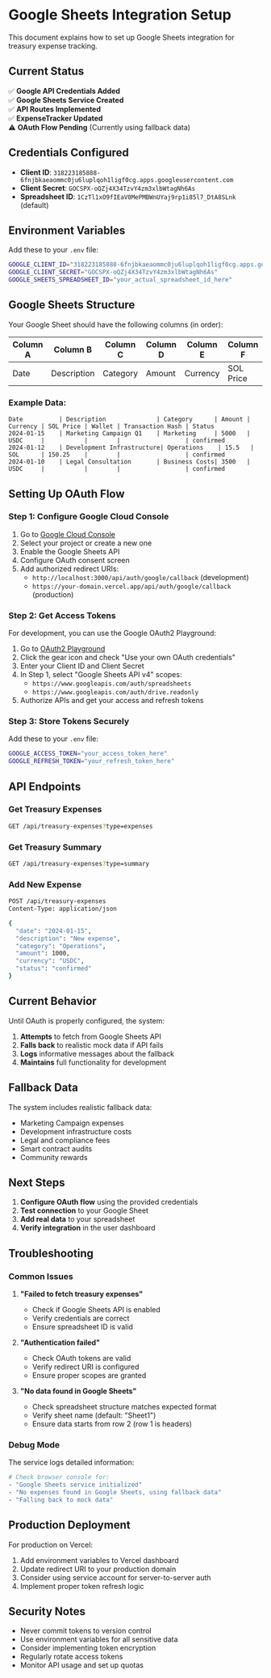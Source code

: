 # Google Sheets Integration Setup

This document explains how to set up Google Sheets integration for treasury expense tracking.

## Current Status

✅ **Google API Credentials Added**  
✅ **Google Sheets Service Created**  
✅ **API Routes Implemented**  
✅ **ExpenseTracker Updated**  
⚠️ **OAuth Flow Pending** (Currently using fallback data)

## Credentials Configured

- **Client ID**: `318223185888-6fnjbkaeaommc0ju6luplqoh1ligf0cg.apps.googleusercontent.com`
- **Client Secret**: `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`
- **Spreadsheet ID**: `1CzTl1xO9fIEaV0MePMBWnUYaj9rp1i85l7_DtA8SLnk` (default)

## Environment Variables

Add these to your `.env` file:

```bash
GOOGLE_CLIENT_ID="318223185888-6fnjbkaeaommc0ju6luplqoh1ligf0cg.apps.googleusercontent.com"
GOOGLE_CLIENT_SECRET="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"
GOOGLE_SHEETS_SPREADSHEET_ID="your_actual_spreadsheet_id_here"
```

## Google Sheets Structure

Your Google Sheet should have the following columns (in order):

| Column A | Column B | Column C | Column D | Column E | Column F | Column G | Column H | Column I |
|----------|----------|----------|----------|----------|----------|----------|----------|----------|
| Date | Description | Category | Amount | Currency | SOL Price | Wallet | Transaction Hash | Status |

### Example Data:

```
Date          | Description              | Category      | Amount | Currency | SOL Price | Wallet | Transaction Hash | Status
2024-01-15    | Marketing Campaign Q1    | Marketing     | 5000   | USDC     |           |        |                  | confirmed
2024-01-12    | Development Infrastructure| Operations    | 15.5   | SOL      | 150.25    |        |                  | confirmed
2024-01-10    | Legal Consultation       | Business Costs| 3500   | USDC     |           |        |                  | confirmed
```

## Setting Up OAuth Flow

### Step 1: Configure Google Cloud Console

1. Go to [Google Cloud Console](https://console.cloud.google.com/)
2. Select your project or create a new one
3. Enable the Google Sheets API
4. Configure OAuth consent screen
5. Add authorized redirect URIs:
   - `http://localhost:3000/api/auth/google/callback` (development)
   - `https://your-domain.vercel.app/api/auth/google/callback` (production)

### Step 2: Get Access Tokens

For development, you can use the Google OAuth2 Playground:

1. Go to [OAuth2 Playground](https://developers.google.com/oauthplayground/)
2. Click the gear icon and check "Use your own OAuth credentials"
3. Enter your Client ID and Client Secret
4. In Step 1, select "Google Sheets API v4" scopes:
   - `https://www.googleapis.com/auth/spreadsheets`
   - `https://www.googleapis.com/auth/drive.readonly`
5. Authorize APIs and get your access and refresh tokens

### Step 3: Store Tokens Securely

Add these to your `.env` file:

```bash
GOOGLE_ACCESS_TOKEN="your_access_token_here"
GOOGLE_REFRESH_TOKEN="your_refresh_token_here"
```

## API Endpoints

### Get Treasury Expenses
```bash
GET /api/treasury-expenses?type=expenses
```

### Get Treasury Summary
```bash
GET /api/treasury-expenses?type=summary
```

### Add New Expense
```bash
POST /api/treasury-expenses
Content-Type: application/json

{
  "date": "2024-01-15",
  "description": "New expense",
  "category": "Operations",
  "amount": 1000,
  "currency": "USDC",
  "status": "confirmed"
}
```

## Current Behavior

Until OAuth is properly configured, the system:

1. **Attempts** to fetch from Google Sheets API
2. **Falls back** to realistic mock data if API fails
3. **Logs** informative messages about the fallback
4. **Maintains** full functionality for development

## Fallback Data

The system includes realistic fallback data:

- Marketing Campaign expenses
- Development infrastructure costs
- Legal and compliance fees
- Smart contract audits
- Community rewards

## Next Steps

1. **Configure OAuth flow** using the provided credentials
2. **Test connection** to your Google Sheet
3. **Add real data** to your spreadsheet
4. **Verify integration** in the user dashboard

## Troubleshooting

### Common Issues

1. **"Failed to fetch treasury expenses"**
   - Check if Google Sheets API is enabled
   - Verify credentials are correct
   - Ensure spreadsheet ID is valid

2. **"Authentication failed"**
   - Check OAuth tokens are valid
   - Verify redirect URI is configured
   - Ensure proper scopes are granted

3. **"No data found in Google Sheets"**
   - Check spreadsheet structure matches expected format
   - Verify sheet name (default: "Sheet1")
   - Ensure data starts from row 2 (row 1 is headers)

### Debug Mode

The service logs detailed information:

```bash
# Check browser console for:
- "Google Sheets service initialized"
- "No expenses found in Google Sheets, using fallback data"
- "Falling back to mock data"
```

## Production Deployment

For production on Vercel:

1. Add environment variables to Vercel dashboard
2. Update redirect URI to your production domain
3. Consider using service account for server-to-server auth
4. Implement proper token refresh logic

## Security Notes

- Never commit tokens to version control
- Use environment variables for all sensitive data
- Consider implementing token encryption
- Regularly rotate access tokens
- Monitor API usage and set up quotas 